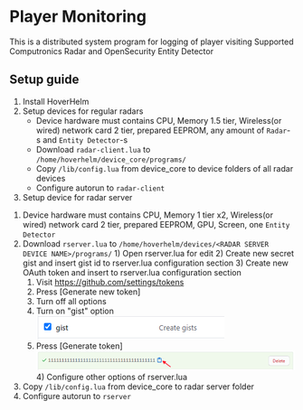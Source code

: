 # Player Monitoring
This is a distributed system program for logging of player visiting
Supported Computronics Radar and OpenSecurity Entity Detector
## Setup guide
1. Install HoverHelm
2. Setup devices for regular radars
    - Device hardware must contains CPU, Memory 1.5 tier, Wireless(or wired) network card 2 tier, prepared EEPROM, any amount of `Radar`-s and `Entity Detector`-s
    - Download `radar-client.lua` to `/home/hoverhelm/device_core/programs/`
    - Copy `/lib/config.lua` from device_core to device folders of all radar devices
    - Configure autorun to `radar-client`
3. Setup device for radar server
  1) Device hardware must contains CPU, Memory 1 tier x2, Wireless(or wired) network card 2 tier, prepared EEPROM, GPU, Screen, one `Entity Detector`
  2) Download `rserver.lua` to `/home/hoverhelm/devices/<RADAR SERVER DEVICE NAME>/programs/`
    1) Open rserver.lua for edit
    2) Create new secret gist and insert gist id to rserver.lua configuration section
    3) Create new OAuth token and insert to rserver.lua configuration section
      1. Visit https://github.com/settings/tokens
      2. Press [Generate new token]
      3. Turn off all options
      4. Turn on "gist" option 
     ![help](https://github.com/hohserg1/OpenComputersPrograms/blob/master/player-monitoring/help1.png?raw=true)
      5. Press [Generate token]
     ![help](https://github.com/hohserg1/OpenComputersPrograms/blob/master/player-monitoring/help2.png?raw=true)
    4) Configure other options of rserver.lua
  3) Copy `/lib/config.lua` from device_core to radar server folder
  4) Configure autorun to `rserver`
